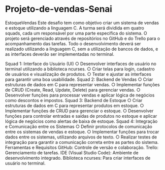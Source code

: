 # Projeto-de-vendas-Senai
EstoqueVendas
Este desafio tem como objetivo criar um sistema de vendas e estoque utilizando a linguagem C. A turma será dividida em quatro squads, cada um responsável por uma parte específica do sistema. O projeto será gerenciado através de repositórios no GitHub e do Trello para o acompanhamento das tarefas. Todo o desenvolvimento deverá ser realizado utilizando a linguagem C, sem a utilização de bancos de dados, e as interfaces deverão ser implementadas no terminal.

Squad 1: Interface do Usuário (UI) ○ Desenvolver interfaces de usuário no terminal utilizando a biblioteca ncurses. ○ Criar telas para login, cadastro de usuários e visualização de produtos. ○ Testar e ajustar as interfaces para garantir uma boa usabilidade.
Squad 2: Backend de Vendas ○ Criar estruturas de dados em C para representar vendas. ○ Implementar funções de CRUD (Create, Read, Update, Delete) para gerenciar vendas. ○ Desenvolver funções para processar vendas e aplicar lógica de negócios como descontos e impostos.
Squad 3: Backend de Estoque ○ Criar estruturas de dados em C para representar produtos em estoque. ○ Implementar funções de CRUD para gerenciar o estoque. ○ Desenvolver funções para controlar entradas e saídas de produtos no estoque e aplicar lógica de negócios como alertas de baixa de estoque.
Squad 4: Integração e Comunicação entre os Sistemas ○ Definir protocolos de comunicação entre os sistemas de vendas e estoque. ○ Implementar funções para trocar dados entre os sistemas, utilizando arquivos de texto. ○ Realizar testes de integração para garantir a comunicação correta entre as partes do sistema.
Ferramentas e Requisitos
GitHub: Controle de versão e colaboração.
Trello: Gerenciamento de tarefas.
IDE (Visual Studio Code): Ambiente de desenvolvimento integrado.
Biblioteca ncurses: Para criar interfaces de usuário no terminal.
